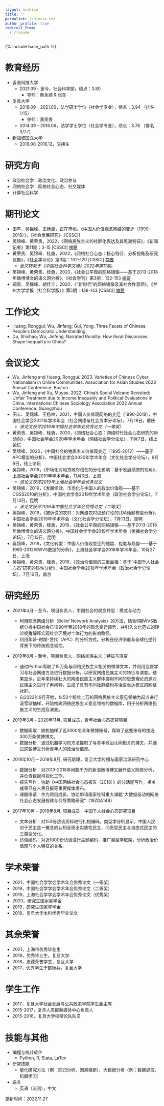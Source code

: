 ```yaml
---
layout: archive
title: ""
permalink: /chinese_cv/
author_profile: true
redirect_from:
  - /resume
---
```


{% include base_path %}

教育经历
======
* 香港科技大学
  * 2021.09 - 至今，社会科学部，绩点：3.80   
    * 导师：蔡永顺 & 张冬    
* 复旦大学
  * 2018.09 - 2021.06，法学硕士学位（社会学专业），绩点：3.94 （排名 1/15）
    * 导师：黄荣贵   
  * 2014.09 - 2018.06，法学学士学位（社会学专业），绩点：3.76 （排名 3/77）  
* 新加坡国立大学 
  * 2016.08-2016.12，交换生
  
研究方向
======
* 政治社会学：政治文化、政治参与
* 网络社会学：网络社会心态、社交媒体
* 计算社会科学
  
期刊论文
======
* 田丰、吴锦峰、王杨聿，正在审稿，《中国人价值观念网络的变迁（1990-2018）》，《社会发展研究》 \[CSSCI]
* 吴锦峰、黄荣贵，2022，《网络民族主义的社群化表达及其思潮特征》，《新闻记者》第11期：3-15 \[CSSCI] [摘要](https://kns.cnki.net/kcms/detail/detail.aspx?filename=XWJZ202211001&dbcode=CJFQ&dbname=DKFXTEMP&v=9xYQTGrRPtNvBcErTPpbQLx1nhMCAYMKAdH6eqip-q7UrultprwKaWY6brpx3A9N) 
* 黄荣贵、吴锦峰、桂勇，2022，《网络社会心态：核心特征、分析视角及研究议题》，《社会学评论》第3期：102-120 \[CSSCI] [摘要](http://src.ruc.edu.cn/CN/abstract/abstract426.shtml#) 
  * *全文转载于《中国社会科学文摘》2022年第11期。*  
* 吴锦峰、黄荣贵、桂勇，2020，《社会公平观的网络镜像——基于2013-2018年微博博文的语义网分析》，《社会学刊》第3期：132-153 [摘要](https://www.jikan.com.cn/aD/a?id=2079113&pN=%25E6%25A3%2580%25E7%25B4%25A2%25E7%25BB%2593%25E6%259E%259C%25E9%25A1%25B5)
* 郑雯、吴锦峰、胡佳丰，2020，《“新时代”的网络镜像及其社会性意涵》，《兰州大学学报（社会科学版）》第5期：138-143 \[CSSCI] [摘要](https://kns.cnki.net/kcms/detail/detail.aspx?filename=LDSK202005017&dbcode=CJFQ&dbname=CJFDTEMP&v=F66xOxab574x29y%mmd2BNJ0KKk85QkVeKzwM2HJWS1JCDkNLEEtdRqugmh7RXJPfjYx1)
  
工作论文
======
* Huang, Ronggui; Wu, Jinfeng; Gui, Yong. Three Facets of Chinese People's Democratic Understanding.
* Du, Shichao; Wu, Jinfeng. Narrated Rurality: How Rural Discourses Shape Inequality in China?
  
会议论文
======
* Wu, Jinfeng and Huang, Ronggui. 2023. Varieties of Chinese Cyber Nationalism in Online Communities. Association for Asian Studies 2023 Annual Conference. Boston
* Wu, Jinfeng and Xu, Muyao. 2022. China’s Social Volcano Revisited: Unfair Treatment due to Income Inequality and Political Evaluations in China. International Chinese Sociology Association 2022 Annual Conference. Guangzhou
* 田丰、吴锦峰、王杨聿，2021，中国人价值观网络的变迁（1990-2018），中国社会学会2021年学术年会（社会网络与社会资本分论坛），7月18日，重庆
  * *该论文获评2019年中国社会学年会优秀论文（一等奖）* 
* 黄荣贵、吴锦峰、桂勇，2020，《网络社会心态：网络时代社会心态研究的新动向》，中国社会学会2020年学术年会（网络社会学分论坛），11月7日，线上论坛
* 吴锦峰，2020，《中国社会的物质主义价值观变迁（1995-2012）——基于APC模型的分析》，中国社会学会2020年学术年会（文化社会学分论坛），9月9日，线上论坛
* 吴锦峰，2019，《市场化对地方政府信任的分化影响：基于发展绩效的视角》，上海社会学会2019年学术年会，11月3日，上海
  * *该论文获评2019年上海社会学年会优秀论文* 
* 吴锦峰，2019，《发展绩效、市场化与中国人的政治价值观——基于CGSS2010的分析》，中国社会学会2019年学术年会（政治社会学分论坛），7月13日，昆明
  * *该论文获评2019年中国社会学年会优秀论文（二等奖）*  
* 吴锦峰，2019，《被诉说的农村：对网络农村议题讨论的LDA话题模型分析》，中国社会学会2019年学术年会（文化社会学分论坛），7月13日，昆明
* 吴锦峰，黄荣贵，桂勇，2019，《社会公平观的网络镜像——基于2013-2018年微博博文的语义网分析》，中国社会学学会2019年学术年会（传播社会学分论坛），7月13日，昆明
* 吴锦峰，2018，《文化转型：中国人价值观变迁的维度、程度与趋势——基于1990-2012年WVS数据的分析》，上海社会学学会2018年学术年会，10月27日，上海
* 吴锦峰、黄荣贵、桂勇，2018，《政治价值观的三重面相：基于“中国千人社会心态”研究的质性分析》，中国社会学会2018年学术年会（政治社会学分论坛），7月16日，南京
  
研究经历
======
* 2021年4月 – 至今，项目负责人，中国社会的观念转型：模式与动力  
  * 利用观念网络分析（Belief Network Analysis）的方法，结合6期WVS数据分析中国社会自1990年至2018年的观念变迁趋势，并引入文化范式的理论视角解释宏观社会环境对个体行为的影响路径。
  * 利用年龄-时期-世代（APC）的分析方式，分析在经济倒退与全球化逆行背景下的传统观念韧性。
  
* 2019年8月 – 至今，项目负责人，网络民族主义：特征与演变
  * 通过Python爬取了15万条与网络民族主义相关的微博文本，并利用监督学习与社会网络方法进行数据分析，以研究网络民族主义的特征与演变。结果显示，近年来持续壮大的网络民族主义群体挪用不同的思想理论资源对民族主义进行了再阐释，生成了具有不同社群结构与话语表达模式的网络社群。  
  * 自2022年9月开始，以50个粉丝上万的网络民族主义意见领袖为起点进行滚雪球抽样，开始构建网络民族主义意见领袖的数据库，用于分析网络民族主义的生成及演变。
  
* 2019年3月 – 2020年11月, 项目成员，青年社会心态研究项目
  * 数据爬取：随机抽样了近3000名青年微博账号，爬取了这些账号的接近300万条微博博文。
  * 数据分析：通过机器学习的方法提取了与青年政治认同相关的博文，并通过这些博文分析青年人的政治价值观。
    
* 2018年10月 – 2019年8月, 研究助理，复旦大学传播与国家治理研究中心
  * 数据分析：对2013-2018年间数千万的新浪微博博文展开语义网络分析，并负责数据可视化工作。
  * 报告写作：协助《中国网络社会心态报告（2018）》的分话题写作，相关成果已在人民日报等重要媒体发布。
  * 课题申请：作为项目成员，协助申请国家社科重大课题“大数据驱动的网络社会心态发展规律与引导策略研究”（19ZDA148）
    
* 2017年10月 – 2018年8月, 项目成员，中国千人社会心态研究项目  
  * 文本分析：对150份访谈资料进行扎根编码。类型学分析显示，中国人民对于民主这一概念的认知呈现出实质性民主，问责型民主与自由式民主的三类型分化。  
  * 访谈编码：对近1000份访谈进行主题编码，推广类型学框架，分析政治价值观与个人特征的关系。  
  
学术荣誉
======
* 2021，中国社会学学会学术年会优秀论文（一等奖）
* 2019，中国社会学学会学术年会优秀论文（二等奖）
* 2019，上海社会学学会学术年会优秀论文（优秀奖）
* 2020，研究生国家奖学金
* 2019，研究生国家奖学金
* 2018，复旦大学本科优秀毕业论文

其余荣誉
======
* 2021，上海市优秀毕业生
* 2018，优秀毕业生，复旦大学
* 2018，志德荣誉学生，复旦大学
* 2017，优秀学生干部标兵，复旦大学

学生工作
======
* 2017，复旦大学社会发展与公共政策学院学生会主席
* 2015-2017，复旦人周报新媒体中心负责人
* 2015-2016，复旦大学校辩论队队员

技能与其他
======
* 编程与统计软件
  * Python, R, Stata, LaTex
* 研究技能
  * 量化研究方法（例：回归分析、因果推断）、大数据分析（例：数据抓取、机器学习）
* 语言
  * 英语（流利），中文
 
 更新时间：2022.11.27
  
